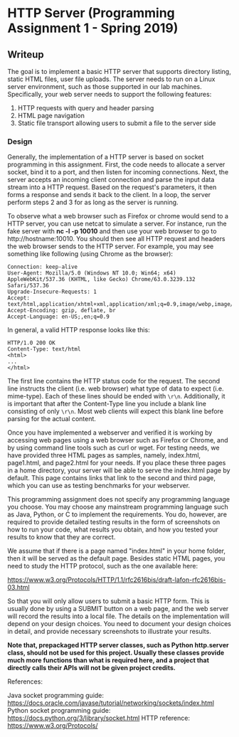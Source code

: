 # HTTP Server (Programming Assignment 1 - Spring 2019)

## Writeup
The goal is to implement a basic HTTP server that supports directory listing,
static HTML files, user file uploads. The server needs to run on a Linux server
environment, such as those supported in our lab machines. Specifically, your
web server needs to support the following features:
1. HTTP requests with query and header parsing
2. HTML page navigation
3. Static file transport allowing users to submit a file to the server side

### Design
Generally, the implementation of a HTTP server is based on socket programming
in this assignment. First, the code needs to allocate a server socket, bind it
to a port, and then listen for incoming connections. Next, the server accepts
an incoming client connection and parse the input data stream into a HTTP
request. Based on the request's parameters, it then forms a response and sends
it back to the client. In a loop, the server perform steps 2 and 3 for as long
as the server is running.

To observe what a web browser such as Firefox or chrome would send to a HTTP
server, you can use netcat to simulate a server. For instance, run the fake
server with **nc -l -p 10010** and then use your web browser to go to
http://hostname:10010. You should then see all HTTP request and headers the web
browser sends to the HTTP server. For example, you may see something like
following (using Chrome as the browser):
```
Connection: keep-alive
User-Agent: Mozilla/5.0 (Windows NT 10.0; Win64; x64) AppleWebKit/537.36 (KHTML, like Gecko) Chrome/63.0.3239.132 Safari/537.36
Upgrade-Insecure-Requests: 1
Accept: text/html,application/xhtml+xml,application/xml;q=0.9,image/webp,image/apng,*/*;q=0.8
Accept-Encoding: gzip, deflate, br
Accept-Language: en-US;,en;q=0.9
```

In general, a valid HTTP response looks like this:
```
HTTP/1.0 200 OK
Content-Type: text/html
<html>
...
</html>
```

The first line contains the HTTP status code for the request. The second line
instructs the client (i.e. web browser) what type of data to expect (i.e.
mime-type). Each of these lines should be ended with `\r\n`. Additionally, it
is important that after the Content-Type line you include a blank line
consisting of only `\r\n`. Most web clients will expect this blank line before
parsing for the actual content.

Once you have implemented a webserver and verified it is working by accessing
web pages using a web browser such as Firefox or Chrome, and by using command
line tools such as curl or wget. For testing needs, we have provided three HTML
pages as samples, namely, index.html, page1.html, and page2.html for your
needs. If you place these three pages in a home directory, your server will be
able to serve the index.html page by default. This page contains links that
link to the second and third page, which you can use as testing benchmarks for
your webserver.

This programming assignment does not specify any programming language you
choose. You may choose any mainstream programming language such as Java,
Python, or C to implement the requirements. You do, however, are required to
provide detailed testing results in the form of screenshots on how to run your
code, what results you obtain, and how you tested your results to know that
they are correct.

We assume that if there is a page named "index.html" in your home folder, then
it will be served as the default page. Besides static HTML pages, you need to
study the HTTP protocol, such as the one available here:

https://www.w3.org/Protocols/HTTP/1.1/rfc2616bis/draft-lafon-rfc2616bis-03.html

So that you will only allow users to submit a basic HTTP form. This is usually
done by using a SUBMIT button on a web page, and the web server will record the
results into a local file. The details on the implementation will depend on
your design choices. You need to document your design choices in detail, and
provide necessary screenshots to illustrate your results.

__Note that, prepackaged HTTP server classes, such as Python http.server class,
should not be used for this project. Usually these classes provide much more
functions than what is required here, and a project that directly calls their
APIs will not be given project credits.__

References:

Java socket programming guide: https://docs.oracle.com/javase/tutorial/networking/sockets/index.html
Python socket programming guide: https://docs.python.org/3/library/socket.html
HTTP reference: https://www.w3.org/Protocols/

